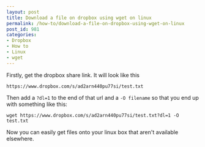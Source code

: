 ```yaml
---
layout: post
title: Download a file on dropbox using wget on linux
permalink: /how-to/download-a-file-on-dropbox-using-wget-on-linux
post_id: 981
categories:
- Dropbox
- How to
- Linux
- wget
---
```


Firstly, get the dropbox share link. It will look like this

`https://www.dropbox.com/s/ad2arn440pu77si/test.txt`

Then add a `?dl=1` to the end of that url and a `-O filename` so that you end up with something like this:

`wget https://www.dropbox.com/s/ad2arn440pu77si/test.txt?dl=1 -O test.txt`

Now you can easily get files onto your linux box that aren't available elsewhere.
